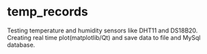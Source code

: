 # temp_records

Testing temperature and humidity sensors like DHT11 and DS18B20.
Creating real time plot(matplotlib/Qt) and save data to file and MySql database.
